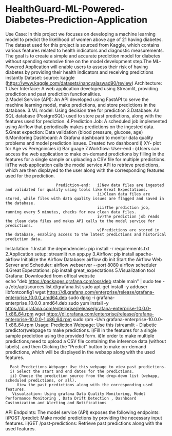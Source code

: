 # HealthGuard-ML-Powered-Diabetes-Prediction-Application
Use Case:
      In this project we focuses on developing a machine learning model to predict the likelihood of women above age of 21 having diabetes. The dataset used for this project is sourced from Kaggle, which contains various features related to health indicators and diagnostic measurements. The goal is to create a simple and accurate prediction model for diabetes without spending extensive time on the model development step.The ML-Powered Application will enable users to assess their risk of having diabetes by providing their health indicators and receiving predictions instantly
Dataset:
source: kaggle (https://www.kaggle.com/datasets/nancyalaswad90/review)
Architecture: 1.User Interface: A web application developed using Streamlit, providing prediction and past prediction functionalities.  
              2.Model Service (API): An API developed using FastAPI to serve the machine learning model, make predictions, and store predictions in the database.
              3.ML model: Using decision tree for prediction 
              3.Database: An SQL database (PostgreSQL) used to store past predictions, along with the features used for prediction.
              4.Prediction Job: A scheduled job implemented using Airflow that periodically makes predictions on the ingested data.
              5.Great expection:  Data validation (blood pressure, glucose, age)
              6.Monitoring Dashboard: A Grafana dashboard to monitor data quality problems and model prediction issues.
                                      Created two dashboard i) XY- plot for Age vs Peregnincies
                                                            	        ii) Bar guage
               7.Workflow: User-end :      i)Users can access the web application to make on-demand predictions by filling in the features for a single sample or uploading a CSV file for multiple predictions.
                                           ii)The web application calls the model service API to retrieve predictions, which are then displayed to the user along with the corresponding features used for the prediction.
    
                          Prediction-end:   i)New data files are ingested and validated for quality using tools like Great Expectations.
                                            ii)Clean data files are stored, while files with data quality issues are flagged and saved in the database.
                                            iii)The prediction job, running every 5 minutes, checks for new clean data files.
                                            iv)The prediction job reads the clean data files and makes API calls to the model service for predictions.
                                            v)Predictions are stored in the database, enabling access to the latest predictions and historical prediction data.
Installation:
            1.Install the dependencies: pip install -r requirements.txt
            2.Application setup: streamlit run app.py
            3.Airflow: pip install apache-airflow
             Initialize the Airflow Database: airflow db init
             Start the Airflow Web Server and Scheduler: airflow webserver --port 8080
                                                         airflow scheduler
             4.Great Expectations: pip install great_expectations
             5.Visualization tool Grafana: Downloaded from offical website  
                                            echo "deb https://packages.grafana.com/oss/deb stable main" | sudo tee -a /etc/apt/sources.list.d/grafana.list
                                            sudo apt-get install -y adduser libfontconfig1
                                            wget https://dl.grafana.com/enterprise/release/grafana-enterprise_10.0.0_amd64.deb
                                            sudo dpkg -i grafana-enterprise_10.0.0_amd64.deb
                                            sudo yum install -y https://dl.grafana.com/enterprise/release/grafana-enterprise-10.0.0-1.x86_64.rpm
                                            wget https://dl.grafana.com/enterprise/release/grafana-enterprise-10.0.0-1.x86_64.rpm
                                            sudo rpm -Uvh grafana-enterprise-10.0.0-1.x86_64.rpm
 Usage:
      Prediction Webpage: Use this (streamlit - Diabetic predictor)webpage to make predictions.
      i)Fill in the features for a single sample prediction using the provided form.
      ii)In order to make multiple predictions,need to upload a CSV file containing the inference data (without labels).
      and then Clicking the "Predict" button to make on-demand predictions, which will be displayed in the webapp along with the used features.
      
      Past Predictions Webpage: Use this webpage to view past predictions.   
      i) Select the start and end dates for the predictions.
      ii) Choose the prediction source from the drop-down list (webapp, scheduled predictions, or all).
         View the past predictions along with the corresponding used features.
       Visualzation: Using grafana Data Quality Monitoring, Model Performance Monitoring , Data Drift Detection , Dashboard Customization and Alerting and Notifications
         
 API Endpoints:
The model service (API) exposes the following endpoints:
    i)POST /predict: Make model predictions by providing the necessary input features.
    ii)GET /past-predictions: Retrieve past predictions along with the used features.


             
      
      
      
     




